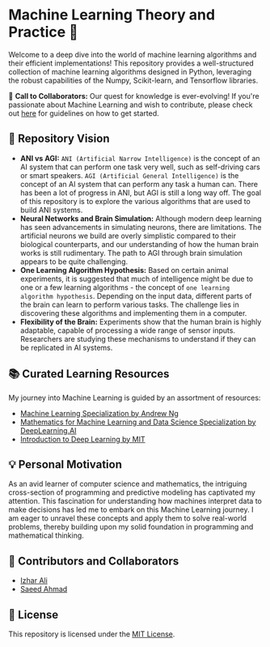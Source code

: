 # Machine Learning Theory and Practice 🚀
Welcome to a deep dive into the world of machine learning algorithms and their efficient implementations! This repository provides a well-structured collection of machine learning algorithms designed in Python, leveraging the robust capabilities of the Numpy, Scikit-learn, and Tensorflow libraries.

📢 **Call to Collaborators:** Our quest for knowledge is ever-evolving! If you're passionate about Machine Learning and wish to contribute, please check out [here](./CONTRIBUTING.md) for guidelines on how to get started.

## 🌌 Repository Vision
- **ANI vs AGI:** `ANI (Artificial Narrow Intelligence)` is the concept of an AI system that can perform one task very well, such as self-driving cars or smart speakers. `AGI (Artificial General Intelligence)` is the concept of an AI system that can perform any task a human can. There has been a lot of progress in ANI, but AGI is still a long way off. The goal of this repository is to explore the various algorithms that are used to build ANI systems.
- **Neural Networks and Brain Simulation:** Although modern deep learning has seen advancements in simulating neurons, there are limitations. The artificial neurons we build are overly simplistic compared to their biological counterparts, and our understanding of how the human brain works is still rudimentary. The path to AGI through brain simulation appears to be quite challenging.
- **One Learning Algorithm Hypothesis:** Based on certain animal experiments, it is suggested that much of intelligence might be due to one or a few learning algorithms - the concept of `one learning algorithm hypothesis`. Depending on the input data, different parts of the brain can learn to perform various tasks. The challenge lies in discovering these algorithms and implementing them in a computer.
- **Flexibility of the Brain:** Experiments show that the human brain is highly adaptable, capable of processing a wide range of sensor inputs. Researchers are studying these mechanisms to understand if they can be replicated in AI systems.

## 📚 Curated Learning Resources
My journey into Machine Learning is guided by an assortment of resources:
* [Machine Learning Specialization by Andrew Ng](https://www.coursera.org/specializations/machine-learning-introduction?)
* [Mathematics for Machine Learning and Data Science Specialization by DeepLearning.AI](https://www.coursera.org/specializations/mathematics-for-machine-learning-and-data-science?)
* [Introduction to Deep Learning by MIT](http://introtodeeplearning.com)

## 💡 Personal Motivation
As an avid learner of computer science and mathematics, the intriguing cross-section of programming and predictive modeling has captivated my attention. This fascination for understanding how machines interpret data to make decisions has led me to embark on this Machine Learning journey. I am eager to unravel these concepts and apply them to solve real-world problems, thereby building upon my solid foundation in programming and mathematical thinking.

## 🤝 Contributors and Collaborators
* [Izhar Ali](https://github.com/ali-izhar)
* [Saeed Ahmad](https://github.com/saeedahmadicp)

## 📜 License
This repository is licensed under the [MIT License](./LICENSE).